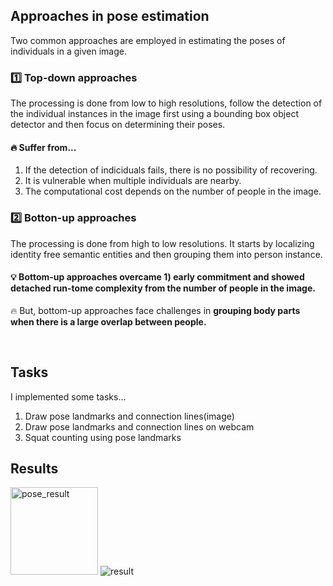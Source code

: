 ## Approaches in pose estimation  
Two common approaches are employed in estimating the poses of individuals in a given image.  

### 1️⃣ Top-down approaches  
The processing is done from low to high resolutions, follow the detection of the individual instances in the image first using a bounding box object detector and then focus on determining their poses.  

#### 🔥 Suffer from...  
1) If the detection of indiciduals fails, there is no possibility of recovering.
2) It is vulnerable when multiple individuals are nearby.
3) The computational cost depends on the number of people in the image.


### 2️⃣ Botton-up approaches  
The processing is done from high to low resolutions. It starts by localizing identity free semantic entities and then grouping them into person instance.  

#### 💡 Bottom-up approaches overcame 1) early commitment and showed detached run-tome complexity from the number of people in the image.  
🔥 But, bottom-up approaches face challenges in **grouping body parts when there is a large overlap between people.** 


<br/>

## Tasks
I implemented some tasks...  
1) Draw pose landmarks and connection lines(image)
2) Draw pose landmarks and connection lines on webcam
3) Squat counting using pose landmarks

## Results  
<img src="https://github.com/gaerom/2D-Human-pose-estimation/assets/92725975/62aa41f3-3a8f-47b5-821c-64afb82a0757" alt="pose_result" width="140"/> ![result](https://github.com/gaerom/2D-Human-pose-estimation/assets/92725975/2d410210-ff98-4e93-8483-8dfd5178dbc2)
